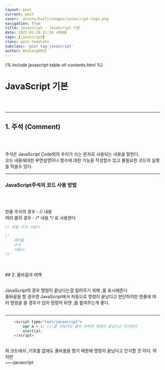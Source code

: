 ```yaml
---
layout: post
current: post
cover:  assets/built/images/javascript-logo.png
navigation: True
title: Javascript - JavaScript 기본 
date: 2022-02-28 21:34 +0900
tags: [javascript]
class: post-template
subclass: 'post tag-javascript'
author: AhnSang0915
---
```

{% include javascript-table-of-contents.html %}

# JavaScript 기본 

<br>
<br>

---

## 1. 주석 (Comment)
<br>
<br>

주석은 JavaScript Code외의 우리가 쓰는 문자로 사용되는 내용을 말한다.<br>
코드 내용에대한 부연설명이나 함수에 대한 기능을 작성할수 있고 불필요한 코드의 실행을 막을수 있다.<br>

---

### **JavaScript주석의 코드 사용 방법**

<br>
<br>

한줄 주석의 경우 - // 내용<br>
여러 줄의 경우 - /* 내용 */ 로 사용한다

~~~javascript
// 한줄 주석 사용시

/* 
    여러줄 
    주석 
    사용시
*/
~~~
<br>
<br>
## 2. 줄바꿈과 여백
<br>
<br>

JavaScript의 경우 명령이 끝났다는걸 알려주기 위해 ;를 표시해준다 <br>
줄바꿈을 할 경우엔 JavaScript에서 자동으로 명령이 끝났다고 판단하지만 한줄에 여러 명령을 쓸 경우가 있어 명령어 뒤엔 ;를 붙여주는게 좋다.
<br>
<br>

---

~~~javascript
    <script type="text/javascript">
        var a = 1; //;을 안넣어도 줄이 바뀌면 명령이 끝났다고 인식한다
        alert(a);
    </script>
~~~
<br>
위 코드에서 ;기호를 없애도 줄바꿈을 했기 때문에 명령이 끝났다고 인식할 것 이다.
하지만
<br>
~~~javascript
    <script type="text/javascript">
        var a = 1; alert(a); //;가 없다면 var a = 1alert(a) 가 될것이다.
        
    </script>
~~~

<br>
이런 경우엔 ;가 없다면 하나의 명령이 될 것이다.( var 뒤 띄어쓰기를 해야 하고 =양쪽엔 하지 않아도 된다.)
<br>  
그리고 코드를 썼는데 코드가 다닥다닥 붙어 있다면 코드를 보기 힘들 것이다.<br>
<u> 가독성이 좋지 않다는 말이다. </u>  
Tap키를 명령어와 함수 사이에 적절히 사용해 좀 더 보기 좋게 하는 게 좋을 것이다.


